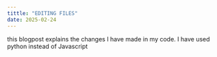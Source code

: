 ```yaml
---
tittle: "EDITING FILES"
date: 2025-02-24
---
```

this blogpost explains the changes I have made in my code.
I have used python instead of Javascript 
